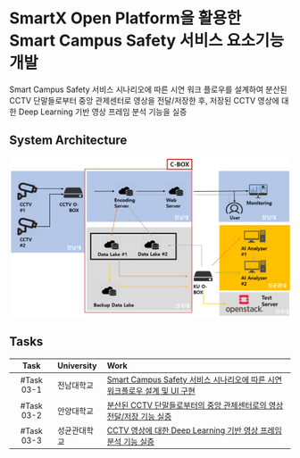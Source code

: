 # SmartX Open Platform을 활용한 Smart Campus Safety 서비스 요소기능 개발


Smart Campus Safety 서비스 시나리오에 따른 시연 워크 플로우를 설계하여 분산된 CCTV 단말들로부터 중앙 관제센터로 영상을 전달/저장한 후, 저장된 CCTV 영상에 대한 Deep Learning 기반 영상 프레임 분석 기능을 실증

## System Architecture
![Architecture](./images/architecture.png)

## Tasks
 
|Task|University|Work|
|:--------:|:---------|:--------|
|#Task 03-1| 전남대학교 |[Smart Campus Safety 서비스 시나리오에 따른 시연 워크플로우 설계 및 UI 구현](https://github.com/dudtntdud/Smart-Campus-Safety-Service/tree/master/%5BTask%20%2303-1%5D%20%EC%8B%9C%EC%97%B0%20%EC%9B%8C%ED%81%AC%20%ED%94%8C%EB%A1%9C%EC%9A%B0%20%EB%B0%8F%20UI)|
|#Task 03-2| 안양대학교 |[분산된 CCTV 단말들로부터의 중앙 관제센터로의 영상 전달/저장 기능 실증](https://github.com/dudtntdud/Smart-Campus-Safety-Service/tree/master/%5BTask%20%2303-2%5D%20CCTV%20Video%20%EC%A0%84%EB%8B%AC%20%EB%B0%8F%20%EC%A0%80%EC%9E%A5)|
|#Task 03-3|성균관대학교|[CCTV 영상에 대한 Deep Learning 기반 영상 프레임 분석 기능 실증](https://github.com/dudtntdud/Smart-Campus-Safety-Service/tree/master/%5BTask%20%2303-3%5D%20Deep%20Learning%20%EA%B8%B0%EB%B0%98%20%EC%98%81%EC%83%81%20%ED%94%84%EB%A0%88%EC%9E%84%20%EB%B6%84%EC%84%9D)|
